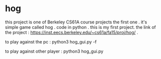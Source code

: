 # hog
this project is one of Berkeley CS61A course projects the first one .
it's simple game called hog .
code in python .
this is my first project.
the link of the project : https://inst.eecs.berkeley.edu/~cs61a/fa15/proj/hog/ .

to play against the pc       : python3 hog_gui.py -f

to play against other player : python3 hog_gui.py

